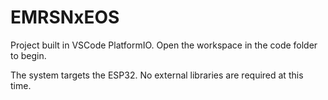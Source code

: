 # EMRSNxEOS

Project built in VSCode PlatformIO. Open the workspace in the code folder to begin.

The system targets the ESP32. No external libraries are required at this time.
